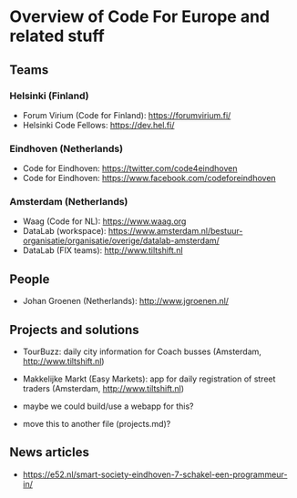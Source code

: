 # Overview of Code For Europe and related stuff

## Teams

### Helsinki (Finland)
 - Forum Virium (Code for Finland): https://forumvirium.fi/
 - Helsinki Code Fellows: https://dev.hel.fi/

### Eindhoven (Netherlands)
 - Code for Eindhoven: https://twitter.com/code4eindhoven
 - Code for Eindhoven: https://www.facebook.com/codeforeindhoven

### Amsterdam (Netherlands)
 - Waag (Code for NL): https://www.waag.org
 - DataLab (workspace): https://www.amsterdam.nl/bestuur-organisatie/organisatie/overige/datalab-amsterdam/
 - DataLab (FIX teams): http://www.tiltshift.nl

## People

 - Johan Groenen (Netherlands): http://www.jgroenen.nl/

## Projects and solutions

 - TourBuzz: daily city information for Coach busses (Amsterdam, http://www.tiltshift.nl)
 - Makkelijke Markt (Easy Markets): app for daily registration of street traders (Amsterdam, http://www.tiltshift.nl)

 - maybe we could build/use a webapp for this?
 - move this to another file (projects.md)?

## News articles

 - https://e52.nl/smart-society-eindhoven-7-schakel-een-programmeur-in/
